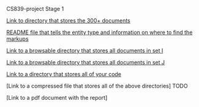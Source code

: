 CS839-project Stage 1

[Link to directory that stores the 300+ documents](https://github.com/dliangsta/cs839-project/tree/master/data/labeled) 

[README file that tells the entity type and information on where to find the markups](https://github.com/dliangsta/cs839-project/blob/master/data/labeled/README.md)

[Link to a browsable directory that stores all documents in set I](https://github.com/dliangsta/cs839-project/tree/master/data/labeled/I)

[Link to a browsable directory that stores all documents in set J](https://github.com/dliangsta/cs839-project/tree/master/data/labeled/J)

[Link to a directory that stores all of your code](https://github.com/dliangsta/cs839-project)

[Link to a compressed file that stores all of the above directories]
TODO

[Link to a pdf document with the report]
